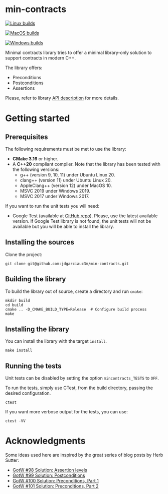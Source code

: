 # min-contracts

[![Linux builds](https://github.com/jdgarciauc3m/min-contracts/actions/workflows/linux.yml/badge.svg)](https://github.com/jdgarciauc3m/min-contracts/actions)

[![MacOS builds](https://github.com/jdgarciauc3m/min-contracts/actions/workflows/macos.yml/badge.svg)](https://github.com/jdgarciauc3m/min-contracts/actions)

[![Windows builds](https://github.com/jdgarciauc3m/min-contracts/actions/workflows/windows.yml/badge.svg)](https://github.com/jdgarciauc3m/min-contracts/actions)

Minimal contracts library tries to offer a minimal library-only solution to support contracts in 
modern C++.

The library offers:
  * Preconditions
  * Postconditions
  * Assertions

Please, refer to library [API description](doc/mincontracts.md) for more details.

# Getting started

## Prerequisites

The following requirements must be met to use the library:
  * **CMake 3.16** or higher.
  * A **C++20** compliant compiler. Note that the library has 
    been tested with the following versions:
      * g++ (version 9, 10, 11) under Ubuntu Linux 20.
      * clang++ (version 11) under Ubuntu Linux 20.
      * AppleClang++ (version 12) under MacOS 10.
      * MSVC 2019 under Windows 2019.
      * MSVC 2017 under Windows 2017.
    
If you want to run the unit tests you will need:
  * Google Test (available at [GitHub repo](https://github.com/google/googletest)).
    Please, use the latest available version.
    If Google Test library is not found, the unit tests will not be available but
    you will be able to install the library.
    
## Installing the sources

Clone the project:

```shell
git clone git@github.com:jdgarciauc3m/min-contracts.git
```

## Building the library

To build the library out of source, create a directory and run `cmake`:

```shell
mkdir build
cd build
cmake .. -D_CMAKE_BUILD_TYPE=Release  # Configure build process
make
```

## Installing the library

You can install the library with the target `install`.

```shell
make install
```

## Running the tests

Unit tests can be disabled by setting the option `mincontracts_TESTS` to `OFF`.

To run the tests, simply use CTest, from the build directory, passing the desired 
configuration.

```shell
ctest
```

If you want more verbose output for the tests, you can use:

```shell
ctest -VV
```

# Acknowledgments

Some ideas used here are inspired by the great series of blog posts by Herb Sutter:
  * [GotW #98 Solution: Assertion levels](https://herbsutter.com/2021/01/25/gotw-98-solution-assertion-levels-difficulty-5-10/)
  * [GotW #99 Solution: Postconditions](https://herbsutter.com/2021/02/08/gotw-99-solution-postconditions-difficulty-7-10/)
  * [GotW #100 Solution: Preconditions, Part 1](https://herbsutter.com/2021/02/25/gotw-100-solution-preconditions-part-1-difficulty-8-10/)
  * [GotW #101 Solution: Preconditions, Part 2](https://herbsutter.com/2021/03/25/gotw-101-solution-preconditions-part-2-difficulty-7-10/)